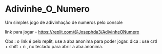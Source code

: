 # Adivinhe_O_Numero
Um simples jogo de adivinhação de numeros pelo console

link para jogar - https://replit.com/@Josephda3/AdivinheONumero
<p>
Obs : o link é pelo replit, use a aba anonima para poder jogar.
dica : use crtl + shift + n , no teclado para abrir a aba anonima. 
</p>
